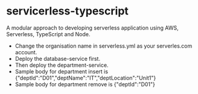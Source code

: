 # servicerless-typescript
A modular approach to developing serverless application using AWS, Serverless, TypeScript and Node.

* Change the organisation name in serverless.yml as your serverles.com account.
* Deploy the database-service first.
* Then deploy the department-service.
* Sample body for department insert is {"deptId":"D01","deptName":"IT","deptLocation":"Unit1"}
* Sample body for department remove is {"deptId":"D01"}